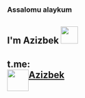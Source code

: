 ### Assalomu alaykum
## I'm Azizbek <img src="https://media.giphy.com/media/jsHXlTn1O2NOuAHB7A/giphy.gif" width="40px"/>
## t.me: <a style="display:flex;" href="https://t.me/azizbekfrontenddev"><img src="https://media.giphy.com/media/YrCToijuRLEWOeEVAs/giphy.gif" width="50px" />Azizbek<a/>

